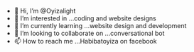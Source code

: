 - 👋 Hi, I’m @Oyizalight
- 👀 I’m interested in ...coding and website designs
- 🌱 I’m currently learning ...website design and development
- 💞️ I’m looking to collaborate on ...conversational bot
- 📫 How to reach me ...Habibatoyiza on facebook

<!---
Oyizalight/Oyizalight is a ✨ special ✨ repository because its `README.md` (this file) appears on your GitHub profile.
You can click the Preview link to take a look at your changes.
--->
